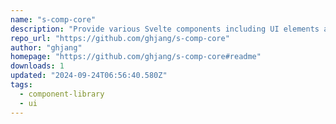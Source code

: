 ```yaml
---
name: "s-comp-core"
description: "Provide various Svelte components including UI elements and layouts."
repo_url: "https://github.com/ghjang/s-comp-core"
author: "ghjang"
homepage: "https://github.com/ghjang/s-comp-core#readme"
downloads: 1
updated: "2024-09-24T06:56:40.580Z"
tags: 
  - component-library
  - ui
---
```

